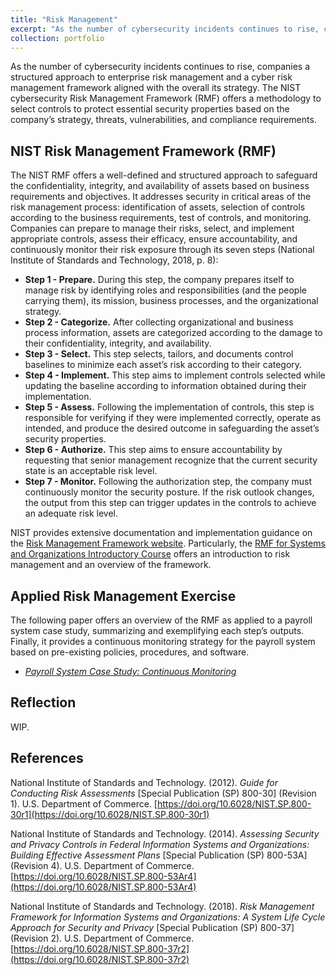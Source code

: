 ```yaml
---
title: "Risk Management"
excerpt: "As the number of cybersecurity incidents continues to rise, companies a structured approach to enterprise risk management and a cyber risk management framework aligned with the overall its strategy. The NIST cybersecurity Risk Management Framework (RMF) offers a methodology to select controls to protect essential security properties based on the company’s strategy, threats, vulnerabilities, and compliance requirements. This section covers the concept of risk management based on the NIST RMF."
collection: portfolio
---
```


As the number of cybersecurity incidents continues to rise, companies a structured approach to enterprise risk management and a cyber risk management framework aligned with the overall its strategy. The NIST cybersecurity Risk Management Framework (RMF) offers a methodology to select controls to protect essential security properties based on the company’s strategy, threats, vulnerabilities, and compliance requirements.

## NIST Risk Management Framework (RMF)
The NIST RMF offers a well-defined and structured approach to safeguard the confidentiality, integrity, and availability of assets based on business requirements and objectives. It addresses security in critical areas of the risk management process: identification of assets, selection of controls according to the business requirements, test of controls, and monitoring. Companies can prepare to manage their risks, select, and implement appropriate controls, assess their efficacy, ensure accountability, and continuously monitor their risk exposure through its seven steps (National Institute of Standards and Technology, 2018, p. 8):

* **Step 1 - Prepare.** During this step, the company prepares itself to manage risk by identifying roles and responsibilities (and the people carrying them), its mission, business processes, and the organizational strategy.
* **Step 2 - Categorize.** After collecting organizational and business process information, assets are categorized according to the damage to their confidentiality, integrity, and availability.
* **Step 3 - Select.** This step selects, tailors, and documents control baselines to minimize each asset’s risk according to their category.
* **Step 4 - Implement.** This step aims to implement controls selected while updating the baseline according to information obtained during their implementation.
* **Step 5 - Assess.** Following the implementation of controls, this step is responsible for verifying if they were implemented correctly, operate as intended, and produce the desired outcome in safeguarding the asset’s security properties.  
* **Step 6 - Authorize.** This step aims to ensure accountability by requesting that senior management recognize that the current security state is an acceptable risk level.  
* **Step 7 - Monitor.** Following the authorization step, the company must continuously monitor the security posture. If the risk outlook changes, the output from this step can trigger updates in the controls to achieve an adequate risk level.

NIST provides extensive documentation and implementation guidance on the [Risk Management Framework website](https://csrc.nist.gov/projects/risk-management/about-rmf). Particularly, the [RMF for Systems and Organizations Introductory Course](https://csrc.nist.gov/Projects/risk-management/rmf-course) offers an introduction to risk management and an overview of the framework.

## Applied Risk Management Exercise
The following paper offers an overview of the RMF as applied to a payroll system case study, summarizing and exemplifying each step’s outputs. Finally, it provides a continuous monitoring strategy for the payroll system based on pre-existing policies, procedures, and software.

* _[Payroll System Case Study: Continuous Monitoring](http://danielcmarques.github.io/files/coursework/csol530/Assignment.CS530.Final_Project.Daniel_Cordeiro_Marques.pdf)_


## Reflection
WIP.


## References  
National Institute of Standards and Technology. (2012). _Guide for Conducting Risk Assessments_ [Special Publication (SP) 800-30] (Revision 1). U.S. Department of Commerce. [https://doi.org/10.6028/NIST.SP.800-30r1](https://doi.org/10.6028/NIST.SP.800-30r1)

National Institute of Standards and Technology. (2014). _Assessing Security and Privacy Controls in Federal Information Systems and Organizations: Building Effective Assessment Plans_ [Special Publication (SP) 800-53A] (Revision 4). U.S. Department of Commerce. [https://doi.org/10.6028/NIST.SP.800-53Ar4](https://doi.org/10.6028/NIST.SP.800-53Ar4)

National Institute of Standards and Technology. (2018). _Risk Management Framework for Information Systems and Organizations: A System Life Cycle Approach for Security and Privacy_ [Special Publication (SP) 800-37] (Revision 2). U.S. Department of Commerce. [https://doi.org/10.6028/NIST.SP.800-37r2](https://doi.org/10.6028/NIST.SP.800-37r2)
